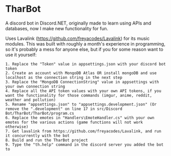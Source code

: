 # TharBot
A discord bot in Discord.NET, originally made to learn using APIs and databases, now I make new functionality for fun.

Uses Lavalink (https://github.com/freyacodes/Lavalink) for its music modules.
This was built with roughly a month's experience in programming, so it's probably a mess for anyone else, but if you for some reason want to use it yourself:

```
1. Replace the "Token" value in appsettings.json with your discord bot token
2. Create an account with MongoDB Atlas OR install mongoDB and use localhost as the connection string in the next step
3. Replace the "MongoDB ConnectionString" value in appsettings with your own connection string
4. Replace all the API token values with your own API tokens, if you want the functionality for those commands (imgur, anime, reddit, weather and pollution)
5. Rename "appsettings.json" to "appsettings.development.json" (Or remove the ".development" on line 17 in src/Discord Bot/TharBot/TharBot/program.cs
6. Replace the emotes in "Handlers\EmoteHandler.cs" with your own emotes for the various actions (game functions will not work otherwise)
7. Get lavalink from https://github.com/freyacodes/Lavalink, and run it concurrently with the bot
8. Build and run the TharBot project
9. Type the "th.help" command in the discord server you added the bot to
```
